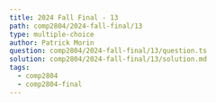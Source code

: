 ```yaml
---
title: 2024 Fall Final - 13
path: comp2804/2024-fall-final/13
type: multiple-choice
author: Patrick Morin
question: comp2804/2024-fall-final/13/question.ts
solution: comp2804/2024-fall-final/13/solution.md
tags:
  - comp2804
  - comp2804-final
---
```

